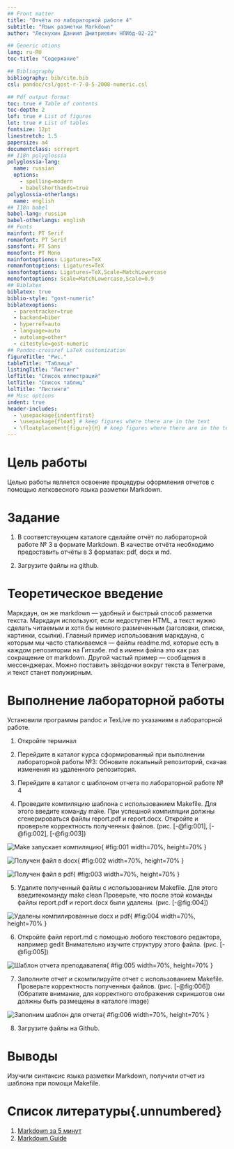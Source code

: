```yaml
---
## Front matter
title: "Отчёта по лабораторной работе 4"
subtitle: "Язык разметки Markdown"
author: "Леснухин Даниил Дмитриевич НПИбд-02-22"

## Generic otions
lang: ru-RU
toc-title: "Содержание"

## Bibliography
bibliography: bib/cite.bib
csl: pandoc/csl/gost-r-7-0-5-2008-numeric.csl

## Pdf output format
toc: true # Table of contents
toc-depth: 2
lof: true # List of figures
lot: true # List of tables
fontsize: 12pt
linestretch: 1.5
papersize: a4
documentclass: scrreprt
## I18n polyglossia
polyglossia-lang:
  name: russian
  options:
	- spelling=modern
	- babelshorthands=true
polyglossia-otherlangs:
  name: english
## I18n babel
babel-lang: russian
babel-otherlangs: english
## Fonts
mainfont: PT Serif
romanfont: PT Serif
sansfont: PT Sans
monofont: PT Mono
mainfontoptions: Ligatures=TeX
romanfontoptions: Ligatures=TeX
sansfontoptions: Ligatures=TeX,Scale=MatchLowercase
monofontoptions: Scale=MatchLowercase,Scale=0.9
## Biblatex
biblatex: true
biblio-style: "gost-numeric"
biblatexoptions:
  - parentracker=true
  - backend=biber
  - hyperref=auto
  - language=auto
  - autolang=other*
  - citestyle=gost-numeric
## Pandoc-crossref LaTeX customization
figureTitle: "Рис."
tableTitle: "Таблица"
listingTitle: "Листинг"
lofTitle: "Список иллюстраций"
lotTitle: "Список таблиц"
lolTitle: "Листинги"
## Misc options
indent: true
header-includes:
  - \usepackage{indentfirst}
  - \usepackage{float} # keep figures where there are in the text
  - \floatplacement{figure}{H} # keep figures where there are in the text
---
```


# Цель работы

Целью работы является освоение процедуры оформления отчетов с помощью легковесного языка разметки Markdown.

# Задание

1. В соответствующем каталоге сделайте отчёт по лабораторной работе № 3 в формате Markdown. 
В качестве отчёта необходимо предоставить отчёты в 3 форматах: pdf, docx и md.

2. Загрузите файлы на github.

# Теоретическое введение

Маркдаун, он же markdown — удобный и быстрый способ разметки текста. 
Маркдаун используют, если недоступен HTML, а текст нужно сделать 
читаемым и хотя бы немного размеченным (заголовки, списки, картинки, ссылки).
Главный пример использования маркдауна, с которым мы часто сталкиваемся — файлы readme.md, 
которые есть в каждом репозитории на Гитхабе. 
md в имени файла это как раз сокращение от markdown.
Другой частый пример — сообщения в мессенджерах. Можно поставить звёздочки вокруг 
текста в Телеграме, и текст станет полужирным.





# Выполнение лабораторной работы

Установили программы pandoc и TexLive по указаниям в лабораторной работе. 

1. Откройте терминал

2. Перейдите в каталог курса сформированный при выполнении лабораторной работы №3:
Обновите локальный репозиторий, скачав изменения из удаленного репозитория.

3. Перейдите в каталог с шаблоном отчета по лабораторной работе № 4

4. Проведите компиляцию шаблона с использованием Makefile. 
Для этого введите команду make.
При успешной компиляции должны сгенерироваться файлы report.pdf и
report.docx. Откройте и проверьте корректность полученных файлов. (рис. [-@fig:001], [-@fig:002], [-@fig:003])

![Make запускает компиляцию](image/01.png){ #fig:001 width=70%, height=70% }

![Получен файл в docx](image/02.png){ #fig:002 width=70%, height=70% }

![Получен файл в pdf](image/03.png){ #fig:003 width=70%, height=70% }


5. Удалите полученный файлы с использованием Makefile. Для этого введитекоманду make clean
Проверьте, что после этой команды файлы report.pdf и report.docx были удалены. (рис. [-@fig:004])

![Удалены компилированные docx и pdf](image/04.png){ #fig:004 width=70%, height=70% }

6. Откройте файл report.md c помощью любого текстового редактора, например gedit
Внимательно изучите структуру этого файла. (рис. [-@fig:005])

![Шаблон отчета преподавателя](image/05.png){ #fig:005 width=70%, height=70% }

7. Заполните отчет и скомпилируйте отчет с использованием Makefile. 
Проверьте корректность полученных файлов. (рис. [-@fig:006])
(Обратите внимание, для корректного отображения скриншотов они должны быть размещены в каталоге image)

![Заполним шаблон для отчета](image/06.png){ #fig:006 width=70%, height=70% }

8. Загрузите файлы на Github.

# Выводы

Изучили синтаксис языка разметки Markdown, получили отчет из шаблона при помощи Makefile. 

# Список литературы{.unnumbered}

1. [Markdown за 5 минут](https://htmlacademy.ru/blog/html/markdown)
2. [Markdown Guide](https://www.markdownguide.org/basic-syntax/)
